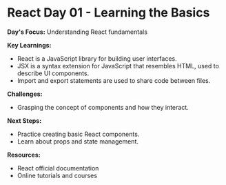 # React Day 01 - Learning the Basics

**Day's Focus:** Understanding React fundamentals

**Key Learnings:**
* React is a JavaScript library for building user interfaces.
* JSX is a syntax extension for JavaScript that resembles HTML, used to describe UI components.
* Import and export statements are used to share code between files.

**Challenges:**
* Grasping the concept of components and how they interact.

**Next Steps:**
* Practice creating basic React components.
* Learn about props and state management.

**Resources:**
* React official documentation
* Online tutorials and courses
